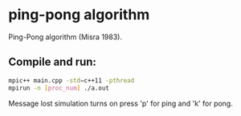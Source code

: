 ping-pong algorithm
=========
Ping-Pong algorithm (Misra 1983).


Compile and run:
-----------------------
```bash
mpic++ main.cpp -std=c++11 -pthread
mpirun -n [proc_num] ./a.out
```

Message lost simulation turns on press 'p' for ping and 'k' for pong.
